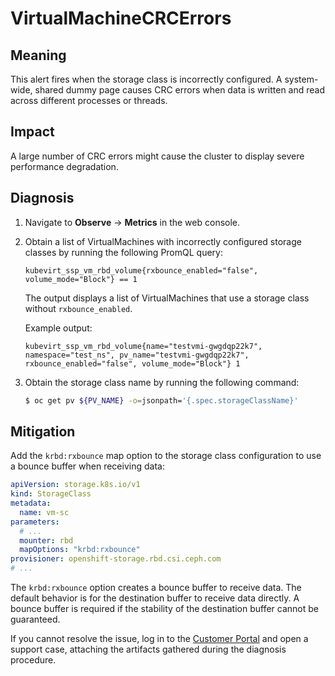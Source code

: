 # VirtualMachineCRCErrors

## Meaning

This alert fires when the storage class is incorrectly configured.
A system-wide, shared dummy page causes CRC errors when data is
written and read across different processes or threads.

## Impact

A large number of CRC errors might cause the cluster to display
severe performance degradation.

## Diagnosis

1. Navigate to **Observe** -> **Metrics** in the web console.

2. Obtain a list of VirtualMachines with incorrectly configured storage classes
   by running the following PromQL query:
   ```text
   kubevirt_ssp_vm_rbd_volume{rxbounce_enabled="false", volume_mode="Block"} == 1
   ```

   The output displays a list of VirtualMachines that use a storage
   class without `rxbounce_enabled`.

   Example output:
   ```text
   kubevirt_ssp_vm_rbd_volume{name="testvmi-gwgdqp22k7", namespace="test_ns", pv_name="testvmi-gwgdqp22k7", rxbounce_enabled="false", volume_mode="Block"} 1
   ```

3. Obtain the storage class name by running the following command:

   ```bash
   $ oc get pv ${PV_NAME} -o=jsonpath='{.spec.storageClassName}'
   ```

## Mitigation

Add the `krbd:rxbounce` map option to the storage class configuration to use
a bounce buffer when receiving data:

```yaml
apiVersion: storage.k8s.io/v1
kind: StorageClass
metadata:
  name: vm-sc
parameters:
  # ...
  mounter: rbd
  mapOptions: "krbd:rxbounce"
provisioner: openshift-storage.rbd.csi.ceph.com
# ...
```

The `krbd:rxbounce` option creates a bounce buffer to receive data. The default
behavior is for the destination buffer to receive data directly. A bounce buffer
is required if the stability of the
destination buffer cannot be guaranteed.

If you cannot resolve the issue, log in to the
[Customer Portal](https://access.redhat.com) and open a support case,
attaching the artifacts gathered during the diagnosis procedure.

